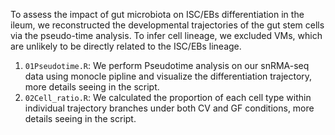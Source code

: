 To assess the impact of gut microbiota on ISC/EBs differentiation in the ileum, we reconstructed the developmental trajectories of the gut stem cells via the pseudo-time analysis. To infer cell lineage, we excluded VMs, which are unlikely to be directly related to the ISC/EBs lineage.
1. `01Pseudotime.R`: We perform Pseudotime analysis on our snRMA-seq data using monocle pipline and visualize the differentiation trajectory, more details seeing in the script.
2. `02Cell_ratio.R`: We calculated the proportion of each cell type within individual trajectory branches under both CV and GF conditions, more details seeing in the script.
